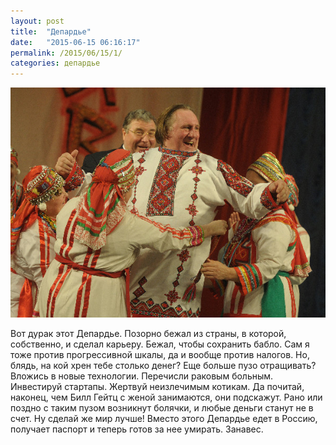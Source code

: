 ```yaml
---
layout: post
title:  "Депардье"
date:   "2015-06-15 06:16:17"
permalink: /2015/06/15/1/
categories: депардье
---
```

![facepalm](/assets/static/dep-oh-shi.jpg)

Вот дурак этот Депардье. Позорно бежал из страны, в которой,
собственно, и сделал карьеру. Бежал, чтобы сохранить бабло. Сам я тоже
против прогрессивной шкалы, да и вообще против налогов. Но, блядь, на
кой хрен тебе столько денег? Еще больше пузо отращивать? Вложись в
новые технологии. Перечисли раковым больным. Инвестируй
стартапы. Жертвуй неизлечимым котикам. Да почитай, наконец, чем Билл
Гейтц с женой занимаются, они подскажут. Рано или поздно с таким пузом
возникнут болячки, и любые деньги станут не в счет. Ну сделай же мир
лучше! Вместо этого Депардье едет в Россию, получает паспорт и теперь
готов за нее умирать. Занавес.
